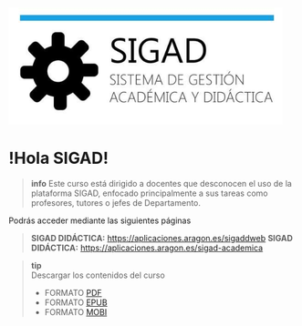 ![logo SIGAD](https://raw.githubusercontent.com/catedu/curso-basico-sigad/master/img/SIGAD.png)   
# !Hola SIGAD! 
>**info**
> Este curso está dirigido a docentes que desconocen el uso de la plataforma SIGAD,  enfocado principalmente a sus tareas como profesores, tutores o jefes de Departamento.   

Podrás acceder mediante las siguientes páginas
  > **SIGAD DIDÁCTICA:** <a href="https://aplicaciones.aragon.es/sigaddweb" target="_blank">https://aplicaciones.aragon.es/sigaddweb</a>
  > **SIGAD DIDÁCTICA:** <a href="https://aplicaciones.aragon.es/sigad-academica" target="_blank">https://aplicaciones.aragon.es/sigad-academica</a>
 

  >**tip**   
  >Descargar los contenidos del curso
  > * FORMATO [PDF](https://github.com/catedu/curso-basico-sigad/raw/gh-pages/mybook/curso-basico-sigad.pdf)  
  > * FORMATO [EPUB](https://github.com/catedu/curso-basico-sigad/raw/gh-pages/mybook/curso-basico-sigad.epub)   
  > * FORMATO [MOBI](https://github.com/catedu/curso-basico-sigad/raw/gh-pages/mybook/curso-basico-sigad.mobi)
